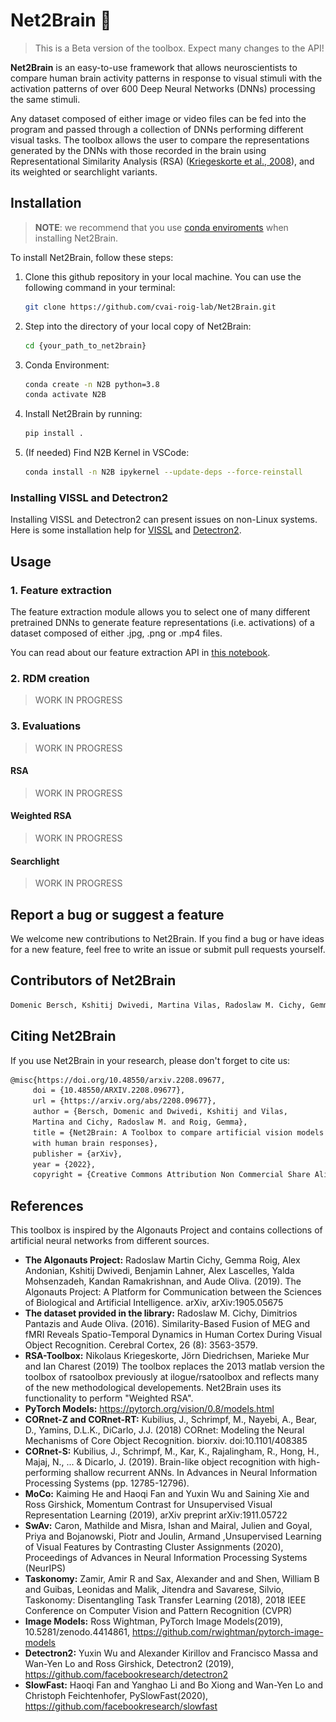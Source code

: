 

# Net2Brain 🧠

> This is a Beta version of the toolbox. Expect many changes to the API!

**Net2Brain** is an easy-to-use framework that allows neuroscientists to compare human brain activity patterns in response to visual stimuli with the activation patterns of over 600 Deep Neural Networks (DNNs) processing the same stimuli.

Any dataset composed of either image or video files can be fed into the program
and passed through a collection of DNNs performing different visual tasks. 
The toolbox allows the user to compare the representations generated by the
DNNs with those recorded in the brain using Representational Similarity
Analysis (RSA) ([Kriegeskorte et al., 2008](https://www.ncbi.nlm.nih.gov/pmc/articles/PMC2605405/)), 
and its weighted or searchlight variants.


## Installation

> __NOTE__: we recommend that you use [conda enviroments](https://docs.conda.io/en/latest/)
 when installing Net2Brain.

To install Net2Brain, follow these steps:

1. Clone this github repository in your local machine.
You can use the following command in your terminal:
    ```bash
    git clone https://github.com/cvai-roig-lab/Net2Brain.git
    ```
2. Step into the directory of your local copy of Net2Brain:
    ```bash
    cd {your_path_to_net2brain}
    ```
<!-- 3. In case you wish to create a virtual environment (Windows):
    ```bash
    pip install virtualenv
    virtualenv --python . venv
    .\venv\Scripts\activate
    ``` -->
3. Conda Environment:
    ```bash
    conda create -n N2B python=3.8
    conda activate N2B
    ```
4. Install Net2Brain by running:
    ```bash
    pip install .
    ```
5. (If needed) Find N2B Kernel in VSCode:
    ```bash
    conda install -n N2B ipykernel --update-deps --force-reinstall
    ```



### Installing VISSL and Detectron2
Installing VISSL and Detectron2 can present issues on non-Linux systems. 
Here is some installation help for [VISSL](https://github.com/facebookresearch/vissl) and [Detectron2](https://github.com/facebookresearch/detectron2).

<!-- ## Google Colab Playground
You can run net2brain in Google Colab for a quick demo, with the following steps:
1. Download the ipython notebook named [demo/net2brain.ipynb](./demo/net2brain.ipynb).
2. Open this file in [Google Colab](https://colab.research.google.com/).
3. Read and execute the cells within the notebook. -->

## Usage 

### 1. Feature extraction
The feature extraction module allows you to select one of many different pretrained DNNs to generate feature representations (i.e. activations) of a dataset composed of either .jpg, .png or .mp4 files.

You can read about our feature extraction API in [this notebook](https://colab.research.google.com/github/cvai-roig-lab/Net2Brain/blob/Stable/notebooks/demo_feature_extraction.ipynb).

<!-- # Usage

You can use Net2Brain in your command line terminal by running:

```bash
python net2brain/toolbox_ui.py
```

Or you can start the GUI by running:

```bash
python net2brain/toolbox_gui.py
```

You can also use CLI Commands to call the functions like:
```bash
python net2brain/toolbox_cli.py --commands
```
A list of all commands can be found [here](#cli-commands).

You can then choose to execute one of the following options:

## Generate Features
Choose a dataset composed of either .jpg or .mp4 files and select one of many different DNNs to generate feature representations (i.e. activations) of the stimuli. These will be saved in the "feats" folder which will later be accessed by the RDM-creation functionality of the toolbox.

## Create RDMs
Use the extracted features (activations) to generate a representational dissimilarity matrix (RDM) per network layer. These will be saved in the "rdm" folder which will later be accessed by the evaluation functions of the toolbox.

## Evaluation
Our toolbox offers 3 different metrics for evaluating DNN RDMs and ROI RDMs. One is RSA, but also Weighted RSA and Searchlight Analysis. Select the evaluation metric along with DNNs from a certain dataset along with its brain ROIs for comparison. The function will return a list of results along with a plot that will be saved in the "eval" folder.

![Evaluation_Demo](./demo/evaluation_example.png)


# CLI Commands
> __NOTE__: A list of all available networks for the CLI can be found [here](net2brain/architectures/Networks.md).

If you don't want to work with the UI or the GUI, we offer to control the functionality via a CLI. The following options can be selected:

- --layers: "show"
- --task: "gen_feats", "create_rdm", "eval"
- --datset: "78images", "92images" or any other added dataset
- --dnn: "standard-AlexNet", "standard-ResNet18" and many more
- --eval: "rsa", "wrsa", "searchlight"
- --roi: "fmri_EVC_RDMs.npz", "fmri_IT_RDMs.npz" and any ohter added ROI of the chosen dataset.

## Examples:

Generating features for AlexNet on the 78images dataset:

```bash
python toolbox_cli.py --task gen_feats --dataset 78images --dnn standard-AlexNet
```

Generating features for AlexNet and ResNet18 on the 78images dataset:

```bash
python toolbox_cli.py --task gen_feats --dataset 78images --dnn standard-AlexNet --dnn standard-ResNet18
```

Generating RDMs to the features of AlexNet and ResNet18 from the previous command:

```bash
python toolbox_cli.py --task create_rdm --dataset 78images --dnn standard-AlexNet --dnn standard-ResNet18
```


Perform RSA on the previously generated RDMs on two ROIs.

```bash
python toolbox_cli.py --task eval --dataset 78images --dnn standard-AlexNet --dnn standard-ResNet18 --eval rsa --roi fmri_EVC_RDMs.npz --roi fmri_IT_RDMs.npz
``` 

Displaying all layers of AlexNet that could potentially be extracted (if added to file - see [here](#how-to-change-layers-for-extraction))
```bash
python toolbox_cli.py --layers show --dnn standard-AlexNet
``` -->

### 2. RDM creation
> WORK IN PROGRESS

### 3. Evaluations

> WORK IN PROGRESS

#### RSA
> WORK IN PROGRESS
<!-- Although DNNs find their origin in the modeling of neurons, the systems are architecturally very different from the brain regions. Thus, a comparison of the individual model units and the neurons becomes a challenging task. Therefore, instead of comparing each neuron to each model unit, the toolbox employs Representational Similarity Analysis (RSA) ([Kriegeskorte et al., 2008](https://www.ncbi.nlm.nih.gov/pmc/articles/PMC2605405/)) as a metric to evaluate brain and network data. RSA abstracts from activity patterns to RDMs which allows to compare two completely different systems.

The procedure is to take an activity pattern that resulted from one participant looking at a certain image and compare it to all the other patterns that resulted from the same participant looking at the other images. Comparisons are made by using the correlation distance that calculates the dissimilarity between the activations from two images *i* and *j* by subtracting 1 from the Pearson Correlation Coefficient.

The correlation distance evaluates how different the brain interprets one image compared to every other image. These dissimilarities are collected in an Representatil Dissimilarity Matrix (RDM), a matrix, in which the width and height correspond to the number of stimuli (here images).

Similar to the brain activities, the activations of a DNN can also be abstracted into an RDM.

For the final RSA, brain RDM and model RDM are again compared using the correlation value between both. The resulting value is a measure for how different a model layer and a brain region interpret a given dataset. The evaluation follows the idea that if the brain interprets two images as different, the network should do the same. -->

#### Weighted RSA
> WORK IN PROGRESS
<!-- When asserting brain ROIs using DNNs, there are several features as part of the dissimilarities we want to measure. They can be in the form of different layers and in the form of brain recordings from different participants. In normal RSA, each feature contributes equally to the overall correlation. However, these features all have different relative weights. When their relative weights are unknown, weighted RSA can be used ([Junhai Xu et al., 2021 ](https://www.sciencedirect.com/science/article/abs/pii/S0306452221002876)).

In weighted RSA, an RDM is predicted as the weighted sum of the given RDMs. The weights are given as a theta value that weights each of the given RDMs to predict a new RDM. In the toolbox, this is implemented in two ways. With the common weighted RSA, a fitting model is fed with layer RDMs and then fitted with the brain data from an ROI to find a theta, that approximates that data RDMs as well as possible. Using this theta, a new RDM is predicted and used to calculate the correlation between itself and the RDMs of the current ROI. These correlation values between all participants of this ROI and the predicted RDM are averaged and returned as a result ([Kriegeskorte et al., 2008](https://www.ncbi.nlm.nih.gov/pmc/articles/PMC2605405/)). -->


#### Searchlight
> WORK IN PROGRESS
<!-- Searchlight, also called "information mapping," is a method of multivariate pattern analysis used for fMRI data. This measure is an alternative to whole-brain or ROI-based analyses because it examines the whole brain in terms of voxel clusters. In this method, maps are created by computing correlations in spherical subsets (serachlights) centered on each voxel. To interpret the results, either a Support Vector Machine (SVM) is used to partition the data vectors into two classes of trials or rank correlation is applied.([Etzel et al., 2013](https://doi.org/10.1016/j.neuroimage.2013.03.041), [Allefeld et al., 2014](https://doi.org/10.1016/j.neuroimage.2013.11.043))

The drawback of ROI-based analysis is that it examines whether the collective voxels contain information about different states, but not whether specific subregions of those ROIs also carry the majority of the classification. With Searchlight, by scanning the whole brain, there is the possibility of finding regions in the brain that distinguish between states. However, this also means that Searchlight analysis is computationally intensive without data parallelization ([Manoj et al., 2020](https://brainiak.org/tutorials/07-searchlight/)).\\

The toolbox expects a numpy array in the form [ROI, subject, stimuli, stimuli] to perform the searchlight analysis. First, the rank of the model RDMs and, for each subject, the rank of the searchlight RDMs is calculated. Finally, to perform multimodal RSA, the ranks are used to compute the Pearson correlation. To present the results, the correlation values for each layer are averaged along all ROIs within the searchlight. -->


<!-- # How to analyze your own dataset

Net2Brain includes 78 images from the LaMem dataset, which allows the user to 
quickly test the functionality of the toolbox, and intuitively demonstrates 
where new data can be added for analysis.

## Add new stimuli datasets
1. Go to `./input_data/**stimuli_data**`.
2. Create a folder with a name of your choice (e.g. `my_stimuli`).
3. Populate the folder with `.jpg` or `.mp4` representing the stimuli dataset.

## Add new brain RDMs
1. Go to `./input_data/**brain_data**`.
2. Create a folder with a name of your choice, **which must be the same as the 
stimuli set.**
3. Populate the folder with `.npz` files representing the brain's RDMs.

 __Shape of fMRI RDMs__: For **fMRI** RDMs, the data has to be a Numpy array in the shape of *(p, n, n)*, where *p* denotes the number of participants and *n* the number of stimuli. In other words, it has to be an array with *p* RDMs in the shape of *n* x *n*. 

__Shape of MEG RDMs__:For **MEG** RDMs, the array must be in the form of *(p, t, n, n)*, where *t* is the dimension of the timestamp since with MEG there are usually multiple scans per subject at different times.

__Shape of Searchlight RDMs__: For **Searchlight** RDMs, the data must be in form of [r, p, n, n], where *r* is the dimension of the ROI.

> __NOTE__: The brain ROIs for RSA and WRSA have to have either MEG or FMRI within its name and the
data has to come in form of an RDM or a list of RDMs -->


<!-- # How to change layers for extraction
Each netset has its own file within [./architectures](net2brain/architectures/). They are composed of three parts:
1. _MODELS_: A dictionary of the model to load
2. _MODEL_NODES_: A dictionary of the layers to extract
3. Preprocessing for these models.

By changing the entries in _MODEL_NODES_, the layers that are to be extracted can be adapted.
To find out which layers are available for extraction run the following command:


```bash
python toolbox_cli.py --layers show --dnn <DNN of your choice>
```
For example:
```bash
python toolbox_cli.py --layers show --dnn standard-AlexNet
``` -->




## Report a bug or suggest a feature

We welcome new contributions to Net2Brain.
If you find a bug or have ideas for a new feature, feel free to write an issue
or submit pull requests yourself.

 

## Contributors of Net2Brain
```bash
Domenic Bersch, Kshitij Dwivedi, Martina Vilas, Radoslaw M. Cichy, Gemma Roig
```


## Citing Net2Brain
If you use Net2Brain in your research, please don't forget to cite us:
```bash
@misc{https://doi.org/10.48550/arxiv.2208.09677,
     doi = {10.48550/ARXIV.2208.09677},
     url = {https://arxiv.org/abs/2208.09677},
     author = {Bersch, Domenic and Dwivedi, Kshitij and Vilas, 
     Martina and Cichy, Radoslaw M. and Roig, Gemma},
     title = {Net2Brain: A Toolbox to compare artificial vision models 
     with human brain responses},
     publisher = {arXiv},
     year = {2022},
     copyright = {Creative Commons Attribution Non Commercial Share Alike 4.0 International}}
```


## References
This toolbox is inspired by the Algonauts Project and contains collections of artificial neural networks from different sources.

- **The Algonauts Project:** Radoslaw Martin Cichy, Gemma Roig, Alex Andonian, Kshitij Dwivedi, Benjamin Lahner, Alex Lascelles, Yalda Mohsenzadeh, Kandan Ramakrishnan, and Aude Oliva. (2019). The Algonauts Project: A Platform for Communication between the Sciences of Biological and Artificial Intelligence. arXiv, arXiv:1905.05675
- **The dataset provided in the library:** Radoslaw M. Cichy, Dimitrios Pantazis and Aude Oliva. (2016). Similarity-Based Fusion of MEG and fMRI Reveals Spatio-Temporal Dynamics in Human Cortex During Visual Object Recognition. Cerebral Cortex, 26 (8): 3563-3579.
- **RSA-Toolbox:** Nikolaus Kriegeskorte, Jörn Diedrichsen, Marieke Mur and Ian Charest (2019) The toolbox replaces the 2013 matlab version the toolbox of rsatoolbox previously at ilogue/rsatoolbox and reflects many of the new methodological developements. Net2Brain uses its functionality to perform "Weighted RSA".
- **PyTorch Models:** https://pytorch.org/vision/0.8/models.html
- **CORnet-Z and CORnet-RT:** Kubilius, J., Schrimpf, M., Nayebi, A., Bear, D., Yamins, D.L.K., DiCarlo, J.J. (2018) CORnet: Modeling the Neural Mechanisms of Core Object Recognition. biorxiv. doi:10.1101/408385
- **CORnet-S:** Kubilius, J., Schrimpf, M., Kar, K., Rajalingham, R., Hong, H., Majaj, N., ... & Dicarlo, J. (2019). Brain-like object recognition with high-performing shallow recurrent ANNs. In Advances in Neural Information Processing Systems (pp. 12785-12796).
- **MoCo:** Kaiming He and Haoqi Fan and Yuxin Wu and Saining Xie and Ross Girshick, Momentum Contrast for Unsupervised Visual Representation Learning (2019), arXiv preprint arXiv:1911.05722
- **SwAv:** Caron, Mathilde and Misra, Ishan and Mairal, Julien and Goyal, Priya and Bojanowski, Piotr and Joulin, Armand ,Unsupervised Learning of Visual Features by Contrasting Cluster Assignments (2020), Proceedings of Advances in Neural Information Processing Systems (NeurIPS)
- **Taskonomy:** Zamir, Amir R and Sax, Alexander and and Shen, William B and Guibas, Leonidas and Malik, Jitendra and Savarese, Silvio, Taskonomy: Disentangling Task Transfer Learning (2018), 2018 IEEE Conference on Computer Vision and Pattern Recognition (CVPR)
- **Image Models:** Ross Wightman, PyTorch Image Models(2019), 10.5281/zenodo.4414861, https://github.com/rwightman/pytorch-image-models
- **Detectron2:** Yuxin Wu and Alexander Kirillov and Francisco Massa and Wan-Yen Lo and Ross Girshick, Detectron2 (2019), https://github.com/facebookresearch/detectron2
- **SlowFast:** Haoqi Fan and Yanghao Li and Bo Xiong and Wan-Yen Lo and Christoph Feichtenhofer, PySlowFast(2020), https://github.com/facebookresearch/slowfast
